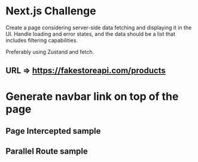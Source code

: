 # Next.js Challenge

Create a page considering server-side data fetching and displaying it in the UI. Handle loading and error states, and the data should be a list that includes filtering capabilities.

Preferably using Zustand and fetch.

## URL => https://fakestoreapi.com/products


# Generate navbar link on top of the page

## Page Intercepted sample
## Parallel Route sample